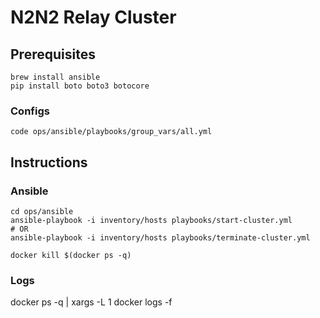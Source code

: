 # N2N2 Relay Cluster

## Prerequisites
```
brew install ansible
pip install boto boto3 botocore
```

### Configs
```
code ops/ansible/playbooks/group_vars/all.yml 
```

## Instructions
### Ansible
```
cd ops/ansible
ansible-playbook -i inventory/hosts playbooks/start-cluster.yml
# OR
ansible-playbook -i inventory/hosts playbooks/terminate-cluster.yml
```

```
docker kill $(docker ps -q)
```

### Logs
docker ps -q | xargs -L 1 docker logs -f